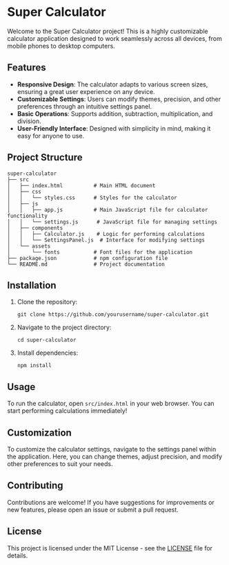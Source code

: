 # Super Calculator

Welcome to the Super Calculator project! This is a highly customizable calculator application designed to work seamlessly across all devices, from mobile phones to desktop computers. 

## Features

- **Responsive Design**: The calculator adapts to various screen sizes, ensuring a great user experience on any device.
- **Customizable Settings**: Users can modify themes, precision, and other preferences through an intuitive settings panel.
- **Basic Operations**: Supports addition, subtraction, multiplication, and division.
- **User-Friendly Interface**: Designed with simplicity in mind, making it easy for anyone to use.

## Project Structure

```
super-calculator
├── src
│   ├── index.html          # Main HTML document
│   ├── css
│   │   └── styles.css      # Styles for the calculator
│   ├── js
│   │   ├── app.js          # Main JavaScript file for calculator functionality
│   │   └── settings.js      # JavaScript file for managing settings
│   ├── components
│   │   ├── Calculator.js    # Logic for performing calculations
│   │   └── SettingsPanel.js  # Interface for modifying settings
│   └── assets
│       └── fonts           # Font files for the application
├── package.json            # npm configuration file
└── README.md               # Project documentation
```

## Installation

1. Clone the repository:
   ```
   git clone https://github.com/yourusername/super-calculator.git
   ```
2. Navigate to the project directory:
   ```
   cd super-calculator
   ```
3. Install dependencies:
   ```
   npm install
   ```

## Usage

To run the calculator, open `src/index.html` in your web browser. You can start performing calculations immediately!

## Customization

To customize the calculator settings, navigate to the settings panel within the application. Here, you can change themes, adjust precision, and modify other preferences to suit your needs.

## Contributing

Contributions are welcome! If you have suggestions for improvements or new features, please open an issue or submit a pull request.

## License

This project is licensed under the MIT License - see the [LICENSE](LICENSE) file for details.